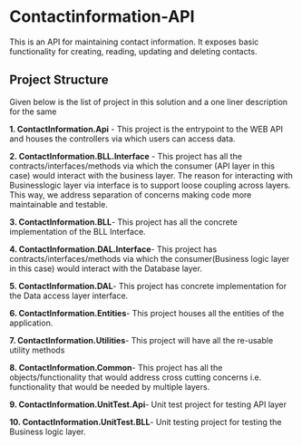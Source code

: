 # Contactinformation-API

This is an API for maintaining contact information. It exposes basic functionality for creating, reading, updating and deleting contacts.

## Project Structure
Given below is the list of project in this solution and a one liner description for the same

**1. ContactInformation.Api** -
This project is the entrypoint to the WEB API and houses the controllers via which users can access data.

**2. ContactInformation.BLL.Interface** -
This project has all the contracts/interfaces/methods via which the consumer (API layer in this case) would interact with the business layer. The reason for interacting with Businesslogic layer via interface is to support loose coupling across layers. This way, we address separation of concerns making code more maintainable and testable.

**3. ContactInformation.BLL**-
This project has all the concrete implementation of the BLL Interface.

**4. ContactInformation.DAL.Interface**-
This project has contracts/interfaces/methods via which the consumer(Business logic layer in this case) would interact with the Database layer. 

**5. ContactInformation.DAL**-
This project has concrete implementation for the Data access layer interface.

**6. ContactInformation.Entities**-
This project houses all the entities of the application.

**7. ContactInformation.Utilities**-
This project will have all the re-usable utility methods

**8. ContactInformation.Common**-
This project has all the objects/functionality that would address cross cutting concerns i.e. functionality that would be needed by multiple layers.

**9. ContactInformation.UnitTest.Api**-
Unit test project for testing API layer

**10. ContactInformation.UnitTest.BLL**-
Unit testing project for testing the Business logic layer.





